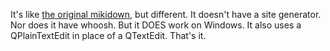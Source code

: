 <!-- 
.. title: Mikidown Personal
.. slug: mikidown-personal
.. date: 2014-07-18 23:22:20 UTC-07:00
.. tags: 
.. link: 
.. description: 
.. type: text
-->

It's like [the original mikidown](/mikidown), but different. It doesn't have a site generator. Nor does it have whoosh. But it DOES work on Windows. It also uses a QPlainTextEdit in place of a QTextEdit. That's it.